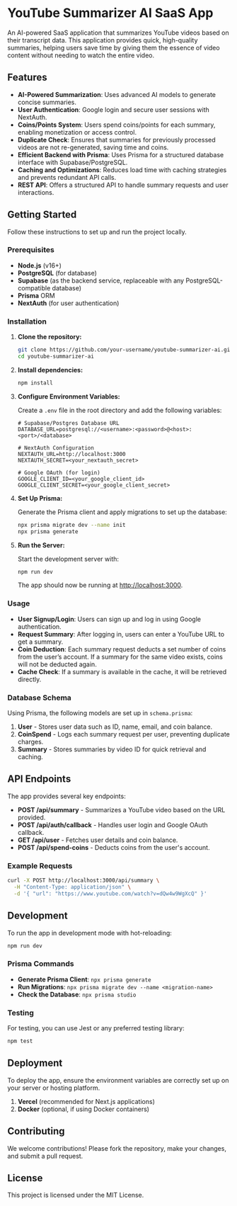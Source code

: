 # YouTube Summarizer AI SaaS App

An AI-powered SaaS application that summarizes YouTube videos based on their transcript data. This application provides quick, high-quality summaries, helping users save time by giving them the essence of video content without needing to watch the entire video.

## Features

- **AI-Powered Summarization**: Uses advanced AI models to generate concise summaries.
- **User Authentication**: Google login and secure user sessions with NextAuth.
- **Coins/Points System**: Users spend coins/points for each summary, enabling monetization or access control.
- **Duplicate Check**: Ensures that summaries for previously processed videos are not re-generated, saving time and coins.
- **Efficient Backend with Prisma**: Uses Prisma for a structured database interface with Supabase/PostgreSQL.
- **Caching and Optimizations**: Reduces load time with caching strategies and prevents redundant API calls.
- **REST API**: Offers a structured API to handle summary requests and user interactions.
  
## Getting Started

Follow these instructions to set up and run the project locally.

### Prerequisites

- **Node.js** (v16+)
- **PostgreSQL** (for database)
- **Supabase** (as the backend service, replaceable with any PostgreSQL-compatible database)
- **Prisma** ORM
- **NextAuth** (for user authentication)

### Installation

1. **Clone the repository:**
    ```bash
    git clone https://github.com/your-username/youtube-summarizer-ai.git
    cd youtube-summarizer-ai
    ```

2. **Install dependencies:**
    ```bash
    npm install
    ```

3. **Configure Environment Variables:**

   Create a `.env` file in the root directory and add the following variables:

   ```env
   # Supabase/Postgres Database URL
   DATABASE_URL=postgresql://<username>:<password>@<host>:<port>/<database>

   # NextAuth Configuration
   NEXTAUTH_URL=http://localhost:3000
   NEXTAUTH_SECRET=<your_nextauth_secret>

   # Google OAuth (for login)
   GOOGLE_CLIENT_ID=<your_google_client_id>
   GOOGLE_CLIENT_SECRET=<your_google_client_secret>
   ```

4. **Set Up Prisma:**

   Generate the Prisma client and apply migrations to set up the database:

   ```bash
   npx prisma migrate dev --name init
   npx prisma generate
   ```

5. **Run the Server:**

   Start the development server with:

   ```bash
   npm run dev
   ```

   The app should now be running at [http://localhost:3000](http://localhost:3000).

### Usage

- **User Signup/Login**: Users can sign up and log in using Google authentication.
- **Request Summary**: After logging in, users can enter a YouTube URL to get a summary.
- **Coin Deduction**: Each summary request deducts a set number of coins from the user’s account. If a summary for the same video exists, coins will not be deducted again.
- **Cache Check**: If a summary is available in the cache, it will be retrieved directly.

### Database Schema

Using Prisma, the following models are set up in `schema.prisma`:

1. **User** - Stores user data such as ID, name, email, and coin balance.
2. **CoinSpend** - Logs each summary request per user, preventing duplicate charges.
3. **Summary** - Stores summaries by video ID for quick retrieval and caching.

## API Endpoints

The app provides several key endpoints:

- **POST /api/summary** - Summarizes a YouTube video based on the URL provided.
- **POST /api/auth/callback** - Handles user login and Google OAuth callback.
- **GET /api/user** - Fetches user details and coin balance.
- **POST /api/spend-coins** - Deducts coins from the user's account.

### Example Requests

```bash
curl -X POST http://localhost:3000/api/summary \
  -H "Content-Type: application/json" \
  -d '{ "url": "https://www.youtube.com/watch?v=dQw4w9WgXcQ" }'
```

## Development

To run the app in development mode with hot-reloading:

```bash
npm run dev
```

### Prisma Commands

- **Generate Prisma Client**: `npx prisma generate`
- **Run Migrations**: `npx prisma migrate dev --name <migration-name>`
- **Check the Database**: `npx prisma studio`

### Testing

For testing, you can use Jest or any preferred testing library:

```bash
npm test
```

## Deployment

To deploy the app, ensure the environment variables are correctly set up on your server or hosting platform.

1. **Vercel** (recommended for Next.js applications)
2. **Docker** (optional, if using Docker containers)

## Contributing

We welcome contributions! Please fork the repository, make your changes, and submit a pull request.

## License

This project is licensed under the MIT License.